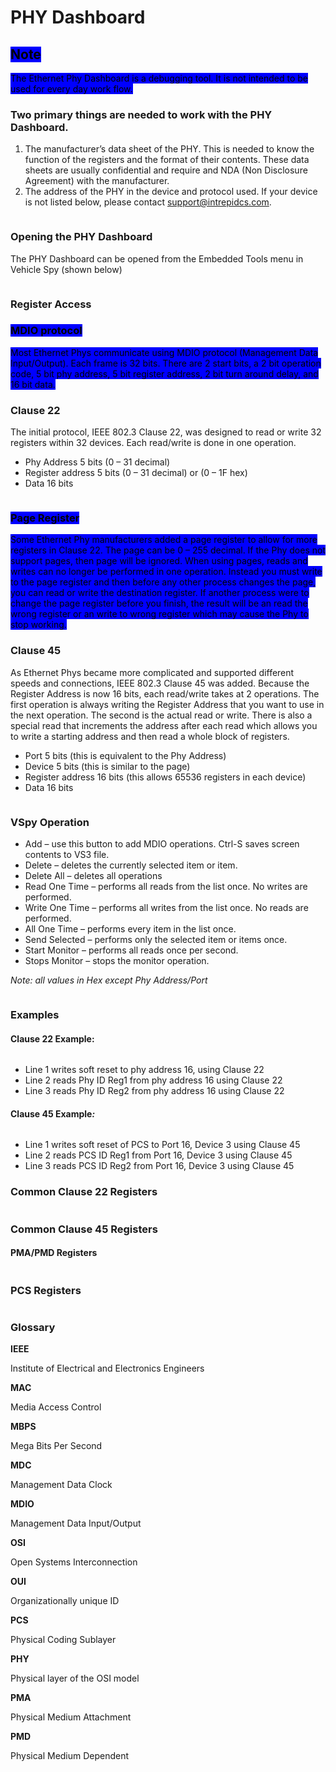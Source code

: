 # PHY Dashboard

## <mark style="background-color:blue;">Note</mark>

<mark style="background-color:blue;">The Ethernet Phy Dashboard is a debugging tool. It is not intended to be used for every day work flow.</mark>

### **Two primary things are needed to work with the PHY Dashboard.**

1. The manufacturer’s data sheet of the PHY. This is needed to know the function of the registers and the format of their contents. These data sheets are usually confidential and require and NDA (Non Disclosure Agreement) with the manufacturer.
2. The address of the PHY in the device and protocol used. If your device is not listed below, please contact [support@intrepidcs.com](mailto:support%40intrepidcs.com).

<div align="left"><figure><img src="../.gitbook/assets/tablephy.PNG" alt=""><figcaption></figcaption></figure></div>

### Opening the PHY Dashboard

The PHY Dashboard can be opened from the Embedded Tools menu in Vehicle Spy (shown below)

<figure><img src="../.gitbook/assets/phy-dashboard-menu.png" alt=""><figcaption></figcaption></figure>

### Register Access

### <mark style="background-color:blue;">**MDIO protocol**</mark>

<mark style="background-color:blue;">Most Ethernet Phys communicate using MDIO protocol (Management Data Input/Output). Each frame is 32 bits. There are 2 start bits, a 2 bit operation code, 5 bit phy address, 5 bit register address, 2 bit turn around delay, and 16 bit data.</mark>

### Clause 22

The initial protocol, IEEE 802.3 Clause 22, was designed to read or write 32 registers within 32 devices. Each read/write is done in one operation.

* Phy Address 5 bits (0 – 31 decimal)
* Register address 5 bits (0 – 31 decimal) or (0 – 1F hex)
* Data 16 bits

<figure><img src="../.gitbook/assets/Clause22.png" alt=""><figcaption></figcaption></figure>

### <mark style="background-color:blue;">Page Register</mark>

<mark style="background-color:blue;">Some Ethernet Phy manufacturers added a page register to allow for more registers in Clause 22. The page can be 0 – 255 decimal. If the Phy does not support pages, then page will be ignored. When using pages, reads and writes can no longer be performed in one operation. Instead you must write to the page register and then before any other process changes the page, you can read or write the destination register. If another process were to change the page register before you finish, the result will be an read the wrong register or an write to wrong register which may cause the Phy to stop working.</mark>

### Clause 45

As Ethernet Phys became more complicated and supported different speeds and connections, IEEE 802.3 Clause 45 was added. Because the Register Address is now 16 bits, each read/write takes at 2 operations. The first operation is always writing the Register Address that you want to use in the next operation. The second is the actual read or write. There is also a special read that increments the address after each read which allows you to write a starting address and then read a whole block of registers.

* Port 5 bits (this is equivalent to the Phy Address)
* Device 5 bits (this is similar to the page)
* Register address 16 bits (this allows 65536 registers in each device)
* Data 16 bits

<figure><img src="../.gitbook/assets/Clause45.png" alt=""><figcaption></figcaption></figure>

### VSpy Operation

* Add – use this button to add MDIO operations. Ctrl-S saves screen contents to VS3 file.
* Delete – deletes the currently selected item or item.
* Delete All – deletes all operations
* Read One Time – performs all reads from the list once. No writes are performed.
* Write One Time – performs all writes from the list once. No reads are performed.
* All One Time – performs every item in the list once.
* Send Selected – performs only the selected item or items once.
* Start Monitor – performs all reads once per second.
* Stops Monitor – stops the monitor operation.

_Note: all values in Hex except Phy Address/Port_

<figure><img src="../.gitbook/assets/Controls.jpg" alt=""><figcaption></figcaption></figure>

### Examples

#### Clause 22 Example:

<figure><img src="../.gitbook/assets/Example1.jpg" alt=""><figcaption></figcaption></figure>

* Line 1 writes soft reset to phy address 16, using Clause 22
* Line 2 reads Phy ID Reg1 from phy address 16 using Clause 22
* Line 3 reads Phy ID Reg2 from phy address 16 using Clause 22

#### Clause 45 Exampl&#x65;_:_

<figure><img src="../.gitbook/assets/Example2.jpg" alt=""><figcaption></figcaption></figure>



* Line 1 writes soft reset of PCS to Port 16, Device 3 using Clause 45
* Line 2 reads PCS ID Reg1 from Port 16, Device 3 using Clause 45
* Line 3 reads PCS ID Reg2 from Port 16, Device 3 using Clause 45

### Common Clause 22 Registers

<figure><img src="../.gitbook/assets/Clause22table.png" alt=""><figcaption></figcaption></figure>

### Common Clause 45 Registers

#### PMA/PMD Registers

<figure><img src="../.gitbook/assets/control-tables.PNG" alt=""><figcaption></figcaption></figure>

### PCS Registers

<figure><img src="../.gitbook/assets/pcs-table.PNG" alt=""><figcaption></figcaption></figure>

### Glossary

**IEEE**

Institute of Electrical and Electronics Engineers

**MAC**

Media Access Control

**MBPS**

Mega Bits Per Second

**MDC**

Management Data Clock

**MDIO**

Management Data Input/Output

**OSI**

Open Systems Interconnection

**OUI**

Organizationally unique ID

**PCS**

Physical Coding Sublayer

**PHY**

Physical layer of the OSI model

**PMA**

Physical Medium Attachment

**PMD**

Physical Medium Dependent
